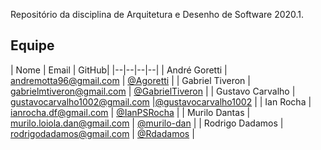 Repositório da disciplina de Arquitetura e Desenho de Software 2020.1.


## Equipe

| Nome | Email | GitHub|
|--|--|--|--|
| André Goretti | andremotta96@gmail.com | [@Agoretti](https://github.com/Agoretti) |
| Gabriel Tiveron | gabrielmtiveron@gmail.com | [@GabrielTiveron](https://github.com/GabrielTiveron) |
| Gustavo Carvalho | gustavocarvalho1002@gmail.com |[@gustavocarvalho1002](https://github.com/gustavocarvalho1002) |
| Ian Rocha | ianrocha.df@gmail.com | [@IanPSRocha](https://github.com/IanPSRocha) |
| Murilo Dantas | murilo.loiola.dan@gmail.com | [@murilo-dan](https://github.com/murilo-dan) |
| Rodrigo Dadamos | rodrigodadamos@gmail.com | [@Rdadamos](https://github.com/Rdadamos) |
